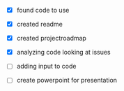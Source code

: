 - [x] found code to use
- [x] created readme
- [x] created projectroadmap
- [x] analyzing code looking at issues
- [ ] adding input to code 
- [ ] create powerpoint for presentation



